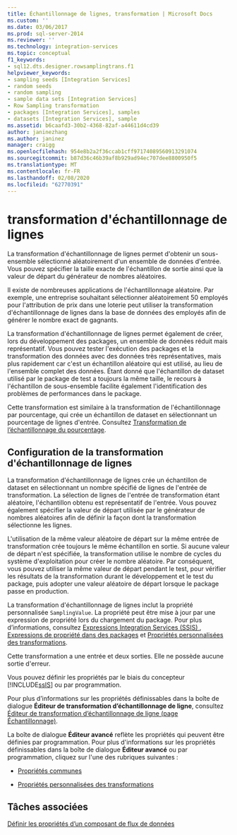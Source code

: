 ```yaml
---
title: Échantillonnage de lignes, transformation | Microsoft Docs
ms.custom: ''
ms.date: 03/06/2017
ms.prod: sql-server-2014
ms.reviewer: ''
ms.technology: integration-services
ms.topic: conceptual
f1_keywords:
- sql12.dts.designer.rowsamplingtrans.f1
helpviewer_keywords:
- sampling seeds [Integration Services]
- random seeds
- random sampling
- sample data sets [Integration Services]
- Row Sampling transformation
- packages [Integration Services], samples
- datasets [Integration Services], sample
ms.assetid: b6caafd3-30b2-4368-82af-a44611d4cd39
author: janinezhang
ms.author: janinez
manager: craigg
ms.openlocfilehash: 954e8b2a2f36ccab1cff97174089560913291074
ms.sourcegitcommit: b87d36c46b39af8b929ad94ec707dee8800950f5
ms.translationtype: MT
ms.contentlocale: fr-FR
ms.lasthandoff: 02/08/2020
ms.locfileid: "62770391"
---
```

# <a name="row-sampling-transformation"></a>transformation d'échantillonnage de lignes
  La transformation d'échantillonnage de lignes permet d'obtenir un sous-ensemble sélectionné aléatoirement d'un ensemble de données d'entrée. Vous pouvez spécifier la taille exacte de l'échantillon de sortie ainsi que la valeur de départ du générateur de nombres aléatoires.  
  
 Il existe de nombreuses applications de l'échantillonnage aléatoire. Par exemple, une entreprise souhaitant sélectionner aléatoirement 50 employés pour l'attribution de prix dans une loterie peut utiliser la transformation d'échantillonnage de lignes dans la base de données des employés afin de générer le nombre exact de gagnants.  
  
 La transformation d'échantillonnage de lignes permet également de créer, lors du développement des packages, un ensemble de données réduit mais représentatif. Vous pouvez tester l'exécution des packages et la transformation des données avec des données très représentatives, mais plus rapidement car c'est un échantillon aléatoire qui est utilisé, au lieu de l'ensemble complet des données. Étant donné que l'échantillon de dataset utilisé par le package de test a toujours la même taille, le recours à l'échantillon de sous-ensemble facilite également l'identification des problèmes de performances dans le package.  
  
 Cette transformation est similaire à la transformation de l'échantillonnage par pourcentage, qui crée un échantillon de dataset en sélectionnant un pourcentage de lignes d'entrée. Consultez [Transformation de l’échantillonnage du pourcentage](percentage-sampling-transformation.md).  
  
## <a name="configuring-the-row-sampling-transformation"></a>Configuration de la transformation d'échantillonnage de lignes  
 La transformation d'échantillonnage de lignes crée un échantillon de dataset en sélectionnant un nombre spécifié de lignes de l'entrée de transformation. La sélection de lignes de l'entrée de transformation étant aléatoire, l'échantillon obtenu est représentatif de l'entrée. Vous pouvez également spécifier la valeur de départ utilisée par le générateur de nombres aléatoires afin de définir la façon dont la transformation sélectionne les lignes.  
  
 L'utilisation de la même valeur aléatoire de départ sur la même entrée de transformation crée toujours le même échantillon en sortie. Si aucune valeur de départ n'est spécifiée, la transformation utilise le nombre de cycles du système d'exploitation pour créer le nombre aléatoire. Par conséquent, vous pouvez utiliser la même valeur de départ pendant le test, pour vérifier les résultats de la transformation durant le développement et le test du package, puis adopter une valeur aléatoire de départ lorsque le package passe en production.  
  
 La transformation d'échantillonnage de lignes inclut la propriété personnalisée `SamplingValue`. La propriété peut être mise à jour par une expression de propriété lors du chargement du package. Pour plus d’informations, consultez [Expressions Integration Services &#40;SSIS&#41; ](../../expressions/integration-services-ssis-expressions.md), [Expressions de propriété dans des packages](../../expressions/use-property-expressions-in-packages.md) et [Propriétés personnalisées des transformations](transformation-custom-properties.md).  
  
 Cette transformation a une entrée et deux sorties. Elle ne possède aucune sortie d'erreur.  
  
 Vous pouvez définir les propriétés par le biais du concepteur [!INCLUDE[ssIS](../../../includes/ssis-md.md)] ou par programmation.  
  
 Pour plus d’informations sur les propriétés définissables dans la boîte de dialogue **Éditeur de transformation d’échantillonnage de ligne**, consultez [Éditeur de transformation d’échantillonnage de ligne &#40;page Échantillonnage&#41;](../../row-sampling-transformation-editor-sampling-page.md).  
  
 La boîte de dialogue **Éditeur avancé** reflète les propriétés qui peuvent être définies par programmation. Pour plus d'informations sur les propriétés définissables dans la boîte de dialogue **Éditeur avancé** ou par programmation, cliquez sur l'une des rubriques suivantes :  
  
-   [Propriétés communes](../../common-properties.md)  
  
-   [Propriétés personnalisées des transformations](transformation-custom-properties.md)  
  
## <a name="related-tasks"></a>Tâches associées  
 [Définir les propriétés d’un composant de flux de données](../set-the-properties-of-a-data-flow-component.md)  
  
  

